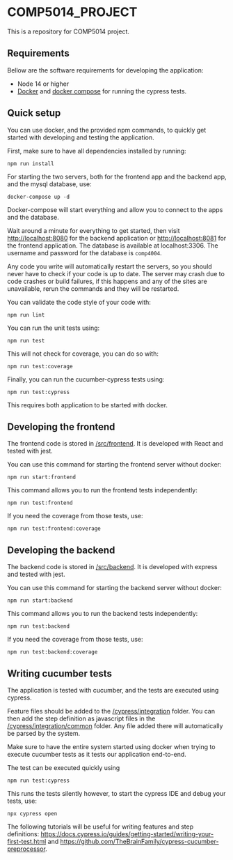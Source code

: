 # COMP5014_PROJECT
This is a repository for COMP5014 project.

## Requirements
Bellow are the software requirements for developing the application:

- Node 14 or higher
- [Docker](https://www.docker.com/) and [docker compose](https://docs.docker.com/compose/) for running the cypress tests.

## Quick setup
You can use docker, and the provided npm commands, to quickly get started with developing and testing the application.

First, make sure to have all dependencies installed by running:

```
npm run install
```

For starting the two servers, both for the frontend app and the backend app, and the mysql database, use:

```
docker-compose up -d
```

Docker-compose will start everything and allow you to connect to the apps and the database.

Wait around a minute for everything to get started, then visit [http://localhost:8080](http://localhost:8080) for the backend application or [http://localhost:8081](http://localhost:8081) for the frontend application. The database is available at localhost:3306. The username and password for the database is `comp4004`. 

Any code you write will automatically restart the servers, so you should never have to check if your code is up to date. The server may crash due to code crashes or build failures, if this happens and any of the sites are unavailable, rerun the commands and they will be restarted.

You can validate the code style of your code with:

```
npm run lint
```

You can run the unit tests using:

```
npm run test
```

This will not check for coverage, you can do so with:

```
npm run test:coverage
```

Finally, you can run the cucumber-cypress tests using:

```
npm run test:cypress
```

This requires both application to be started with docker.

## Developing the frontend
The frontend code is stored in [/src/frontend](/src/frontend). It is developed with React and tested with jest.

You can use this command for starting the frontend server without docker:

```
npm run start:frontend
```

This command allows you to run the frontend tests independently:

```
npm run test:frontend
```

If you need the coverage from those tests, use: 

```
npm run test:frontend:coverage
```


## Developing the backend
The backend code is stored in [/src/backend](/src/backend). It is developed with express and tested with jest.

You can use this command for starting the backend server without docker:

```
npm run start:backend
```

This command allows you to run the backend tests independently:

```
npm run test:backend
```

If you need the coverage from those tests, use: 

```
npm run test:backend:coverage
```

## Writing cucumber tests
The application is tested with cucumber, and the tests are executed using cypress.

Feature files should be added to the [/cypress/integration](/cypress/integration) folder. You can then add the step definition as javascript files in the [/cypress/integration/common](/cypress/integration/common) folder. Any file added there will automatically be parsed by the system.

Make sure to have the entire system started using docker when trying to execute cucumber tests as it tests our application end-to-end.

The test can be executed quickly using

```
npm run test:cypress
```

This runs the tests silently however, to start the cypress IDE and debug your tests, use:

```
npx cypress open
```

The following tutorials will be useful for writing features and step definitions: https://docs.cypress.io/guides/getting-started/writing-your-first-test.html and https://github.com/TheBrainFamily/cypress-cucumber-preprocessor.
